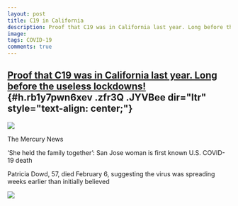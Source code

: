 ```yaml
---
layout: post
title: C19 in California
description: Proof that C19 was in California last year. Long before the useless lockdowns!
image: 
tags: COVID-19
comments: true
---
```


[Proof that C19 was in California last year. Long before the useless lockdowns!](https://www.google.com/url?q=https%3A%2F%2Fwww.mercurynews.com%2F2020%2F04%2F23%2Fshe-held-the-family-together-san-jose-woman-is-first-known-u-s-covid-19-death%2F&sa=D&sntz=1&usg=AFQjCNFA9-N5z2DC79MsAdtJcdthd8akpw) {#h.rb1y7pwn6xev .zfr3Q .JYVBee dir="ltr" style="text-align: center;"}
-------------------------------------------------------------------------------------------------------------------------------------------------------------------------------------------------------------------------------------------------------------------------------------------------------

[![](https://lh5.googleusercontent.com/S1FzdnZ6IDAPCZC0HSE9_go9EnU6tlQyFspTZNB9ff4jzIcf1LsFCM4JkF8AC5_3SBP7MoNkM_5fPFqn7WXsw7fTBu5ohXZO_elJvAqgzfzg19HbVTo=w1280)](https://www.google.com/url?q=https%3A%2F%2Fredcap.med.usc.edu%2Fsurveys%2F%3Fs%3DJ7KEL4YTKT&sa=D&sntz=1&usg=AFQjCNGgmJPVlIxKzdq9Pd16K5HC0kstRQ)

The Mercury News

‘She held the family together’: San Jose woman is first known U.S.
COVID-19 death

Patricia Dowd, 57, died February 6, suggesting the virus was spreading
weeks earlier than initially believed

![](https://lh4.googleusercontent.com/V5zD7vj75_F0np0vFjIRnP3AR0h1n0kEzluIGkRAmjbYQUPeGE3uEyfASrgc0N0H-4f0QyvI-pP5fSMx2I8OfpMxOylsLLZ-CIsmujELAHG78TfzXH5i=w1280)
